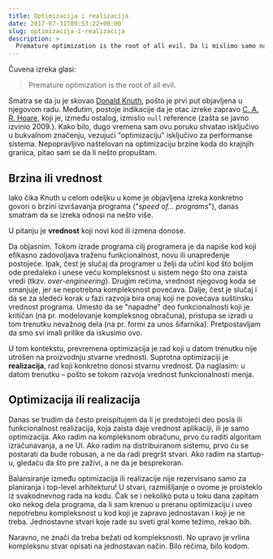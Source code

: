 ```yaml
---
title: Optimizacija i realizacija
date: 2017-07-31T09:53:22+00:00
slug: optimizacija-i-realizacija
description: >
  Premature optimization is the root of all evil. Da li mislimo samo na brzinu izvršavanja koda?
---
```


Čuvena izreka glasi:

> Premature optimization is the root of all evil.

Smatra se da ju je skovao [Donald Knuth](https://en.wikipedia.org/wiki/Donald_Knuth), pošto je prvi put objavljena u njegovom radu. Međutim, postoje indikacije da je otac izreke zapravo [C. A. R. Hoare](https://en.wikipedia.org/wiki/Tony_Hoare), koji je, između ostalog, izmislio `null` reference (zašta se javno izvinio 2009.). Kako bilo, dugo vremena sam ovu poruku shvatao isključivo u bukvalnom značenju, vezujući "optimizaciju" isključivo za performanse sistema. Nepopravljivo naštelovan na optimizaciju brzine koda do krajnjih granica, pitao sam se da li nešto propuštam.

## Brzina ili vrednost

Iako čika Knuth u celom odeljku u kome je objavljena izreka konkretno govori o brzini izvršavanja programa ("_speed of... programs_"), danas smatram da se izreka odnosi na nešto više.

U pitanju je **vrednost** koji novi kod ili izmena donose.

Da objasnim. Tokom izrade programa cilj programera je da napiše kod koji efikasno zadovoljava traženu funkcionalnost, novu ili unapređenje postojeće. Ipak, čest je slučaj da programer u želji da učini kod što boljim ode predaleko i unese veću kompleksnost u sistem nego što ona zaista vredi (tkzv. _over-engineering_). Drugim rečima, vrednost njegovog koda se smanjuje, jer se nepotrebna kompleksnost povećava. Dalje, čest je slučaj i da se za sledeći korak u fazi razvoja bira onaj koji ne povećava suštinsku vrednost programa. Umesto da se "napadne" deo funkcionalnosti koji je kritičan (na pr. modelovanje kompleksnog obračuna), pristupa se izradi u tom trenutku nevažnog dela (na pr. formi za unos šifarnika). Pretpostavljam da smo svi imali prilike da iskusimo ovo.

U tom kontekstu, prevremena optimizacija je rad koji u datom trenutku nije utrošen na proizvodnju stvarne vrednosti. Suprotna optimizaciji je **realizacija**, rad koji konkretno donosi stvarnu vrednost. Da naglasim: u datom trenutku – pošto se tokom razvoja vrednost funkcionalnosti menja.

## Optimizacija ili realizacija

Danas se trudim da često preispitujem da li je predstojeći deo posla ili funkcionalnost realizacija, koja zaista daje vrednost aplikaciji, ili je samo optimizacija. Ako radim na kompleksnom obračunu, prvo ću raditi algoritam izračunavanja, a ne UI. Ako radim na distribuiranom sistemu, prvo ću se postarati da bude robusan, a ne da radi pregršt stvari. Ako radim na startup-u, gledaću da što pre zaživi, a ne da je besprekoran.

Balansiranje između optimizacija ili realizacije nije rezervisano samo za planiranja i top-level arhitekturu! U stvari, razmišljanje o ovome je proisteklo iz svakodnevnog rada na kodu. Čak se i nekoliko puta u toku dana zapitam oko nekog dela programa, da li sam krenuo u preranu optimizaciju i uveo nepotrebnu kompleksnost u kod koji je zapravo jednostavan i koji je ne treba. Jednostavne stvari koje rade su sveti gral kome težimo, rekao bih.

Naravno, ne znači da treba bežati od kompleksnosti. No upravo je vrlina kompleksnu stvar opisati na jednostavan način. Bilo rečima, bilo kodom.
